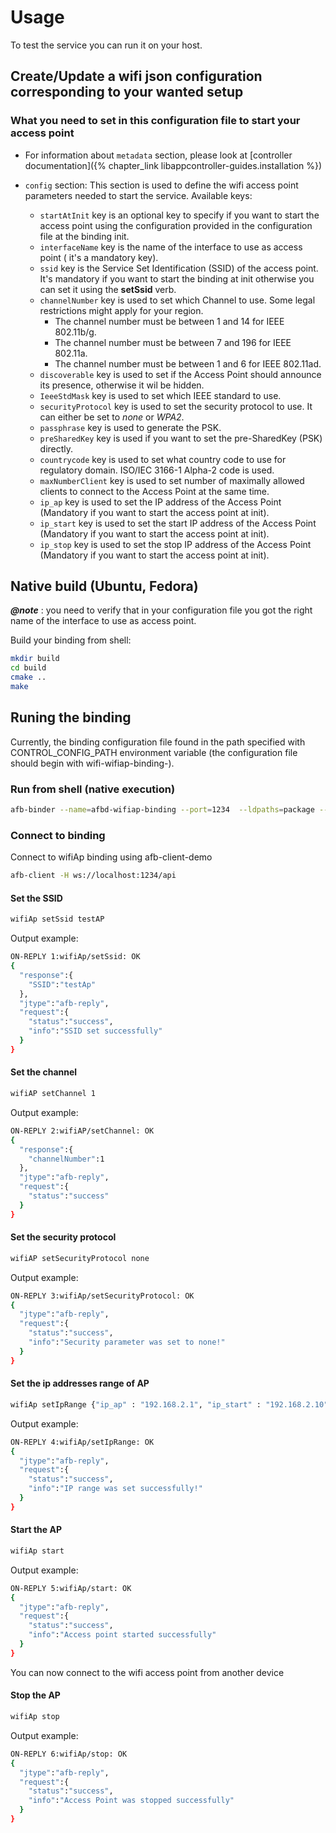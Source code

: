 
# Usage

To test the service you can run it on your host.

## Create/Update a wifi json configuration corresponding to your wanted setup

### What you need to set in this configuration file to start your access point

* For information about `metadata` section, please look at [controller documentation]({% chapter_link libappcontroller-guides.installation %})

* `config` section:
This section is used to define the wifi access point parameters needed to start
the service.
Available keys:
  * `startAtInit` key is an optional key to specify if you want to start the
  access point using the configuration provided in the configuration file at
  the binding init.
  * `interfaceName` key is the name of the interface to use as access point (
  it's a mandatory key).
  * `ssid` key is the Service Set Identification (SSID) of the access point.
  It's mandatory if you want to start the binding at init otherwise you can set it using the **setSsid** verb.
  * `channelNumber` key is used to set which Channel to use.
   Some legal restrictions might apply for your region.
    * The channel number must be between 1 and 14 for IEEE 802.11b/g.
    * The channel number must be between 7 and 196 for IEEE 802.11a.
    * The channel number must be between 1 and 6 for IEEE 802.11ad.
  * `discoverable` key is used to set if the Access Point should announce its presence,
  otherwise it wil be hidden.
  * `IeeeStdMask` key is used to set which IEEE standard to use.
  * `securityProtocol` key is used to set the security protocol to use. It can either
  be set to *none* or *WPA2*.
  * `passphrase` key is used to generate the PSK.
  * `preSharedKey` key is used if you want to set the pre-SharedKey (PSK) directly.
  * `countrycode` key is used to set what country code to use for regulatory domain.
  ISO/IEC 3166-1 Alpha-2 code is used.
  * `maxNumberClient` key is used to set number of maximally allowed clients to connect to the Access Point at the same time.
  * `ip_ap` key is used to set the IP address of the Access Point (Mandatory if you want to start the access point at init).
  * `ip_start` key is used to set the start IP address of the Access Point (Mandatory if you want to start the access point at init).
  * `ip_stop` key is used to set the stop IP address of the Access Point (Mandatory if you want to start the access point at init).

## Native build (Ubuntu, Fedora)

**_@note_** : you need to verify that in your configuration file you got the right name of
the interface to use as access point.

Build your binding from shell:

```bash
mkdir build
cd build
cmake ..
make
```

## Runing the binding

Currently, the binding configuration file found in the path specified with CONTROL_CONFIG_PATH environment variable (the configuration file should begin with wifi-wifiap-binding-).

### Run from shell (native execution)

```bash
afb-binder --name=afbd-wifiap-binding --port=1234  --ldpaths=package --workdir=.  -vvv
```

### Connect to binding

Connect to wifiAp binding using afb-client-demo

```bash
afb-client -H ws://localhost:1234/api
```

#### Set the SSID

```bash
wifiAp setSsid testAP
```

Output example:

```bash
ON-REPLY 1:wifiAp/setSsid: OK
{
  "response":{
    "SSID":"testAp"
  },
  "jtype":"afb-reply",
  "request":{
    "status":"success",
    "info":"SSID set successfully"
  }
}
```

#### Set the channel

```bash
wifiAP setChannel 1
```

Output example:

```bash
ON-REPLY 2:wifiAP/setChannel: OK
{
  "response":{
    "channelNumber":1
  },
  "jtype":"afb-reply",
  "request":{
    "status":"success"
  }
}
```

#### Set the security protocol

```bash
wifiAP setSecurityProtocol none
```

Output example:

```bash
ON-REPLY 3:wifiAp/setSecurityProtocol: OK
{
  "jtype":"afb-reply",
  "request":{
    "status":"success",
    "info":"Security parameter was set to none!"
  }
}
```

#### Set the ip addresses range of AP

```bash
wifiAp setIpRange {"ip_ap" : "192.168.2.1", "ip_start" : "192.168.2.10" , "ip_stop" : "192.168.2.100"}
```

Output example:

```bash
ON-REPLY 4:wifiAp/setIpRange: OK
{
  "jtype":"afb-reply",
  "request":{
    "status":"success",
    "info":"IP range was set successfully!"
  }
}
```

#### Start the AP

```bash
wifiAp start
```

Output example:

```bash
ON-REPLY 5:wifiAp/start: OK
{
  "jtype":"afb-reply",
  "request":{
    "status":"success",
    "info":"Access point started successfully"
  }
}
```

You can now connect to the wifi access point from another device

#### Stop the AP

```bash
wifiAp stop
```

Output example:

```bash
ON-REPLY 6:wifiAp/stop: OK
{
  "jtype":"afb-reply",
  "request":{
    "status":"success",
    "info":"Access Point was stopped successfully"
  }
}
```
